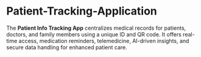 # Patient-Tracking-Application
The **Patient Info Tracking App** centralizes medical records for patients, doctors, and family members using a unique ID and QR code. It offers real-time access, medication reminders, telemedicine, AI-driven insights, and secure data handling for enhanced patient care.
